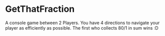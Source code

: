 # GetThatFraction

A console game between 2 Players. You have 4 directions to navigate your player as efficiently as possible. The first who collects 80/1 in sum wins :D
